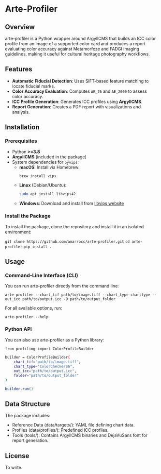 # Arte-Profiler

## Overview

arte-profiler is a Python wrapper around ArgyllCMS that builds an ICC color profile from an image of a supported color card and produces a report evaluating color accuracy against Metamorfoze and FADGI imaging guidelines, making it useful for cultural heritage photography workflows.

## Features

- **Automatic Fiducial Detection**: Uses SIFT-based feature matching to locate fiducial marks.
- **Color Accuracy Evaluation**: Computes `ΔE_76` and `ΔE_2000` to assess color accuracy.
- **ICC Profile Generation**: Generates ICC profiles using **ArgyllCMS**.
- **Report Generation**: Creates a PDF report with visualizations and analysis.

## Installation

### **Prerequisites**
- Python **>=3.8**
- **ArgyllCMS** (included in the package)
- System dependencies for `pyvips`:
  - **macOS**: Install via Homebrew:  
    ```sh
    brew install vips
    ```
  - **Linux** (Debian/Ubuntu):  
    ```sh
    sudo apt install libvips42
    ```
  - **Windows**: Download and install from [libvips website](https://libvips.github.io/libvips/)

### **Install the Package**

To install the package, clone the repository and install it in an isolated environment:

`git clone https://github.com/amarrocc/arte-profiler.git`
`cd arte-profiler`
`pip install .`

## Usage

### Command-Line Interface (CLI)

You can run arte-profiler directly from the command line:

`arte-profiler --chart_tif path/to/image.tiff --chart_type charttype --out_icc path/to/output.icc -O path/to/output_folder`

For all available options, run:

`arte-profiler --help`

### Python API
You can also use arte-profiler as a Python library:

```sh
from profiling import ColorProfileBuilder

builder = ColorProfileBuilder(
    chart_tif="path/to/image.tiff",
    chart_type="ColorCheckerSG",
    out_icc="path/to/output.icc",
    folder="path/to/output_folder"
)

builder.run()
```

## Data Structure
The package includes:

- Reference Data (data/targets/): YAML file defining chart data.
- Profiles (data/profiles/): Predefined ICC profiles.
- Tools (tools/): Contains ArgyllCMS binaries and DejaVuSans font for report generation.

## License
To write.


